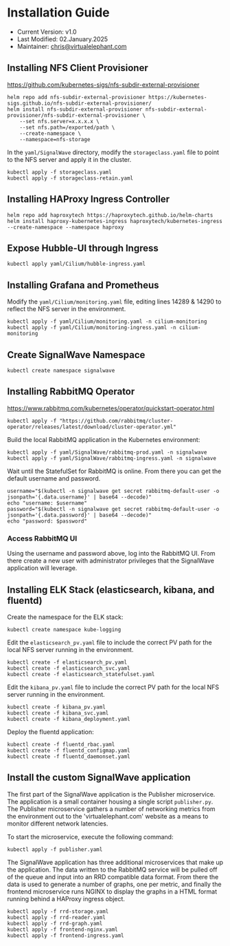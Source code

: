 # Installation Guide
- Current Version: v1.0
- Last Modified: 02.January.2025
- Maintainer: chris@virtualelephant.com

## Installing NFS Client Provisioner
https://github.com/kubernetes-sigs/nfs-subdir-external-provisioner

```
helm repo add nfs-subdir-external-provisioner https://kubernetes-sigs.github.io/nfs-subdir-external-provisioner/
helm install nfs-subdir-external-provisioner nfs-subdir-external-provisioner/nfs-subdir-external-provisioner \
    --set nfs.server=x.x.x.x \
    --set nfs.path=/exported/path \
    --create-namespace \
    --namespace=nfs-storage
```

In the `yaml/SignalWave` directory, modify the `storageclass.yaml` file to point to the NFS server and apply it in the cluster.
```
kubectl apply -f storageclass.yaml
kubectl apply -f storageclass-retain.yaml
```

## Installing HAProxy Ingress Controller
```
helm repo add haproxytech https://haproxytech.github.io/helm-charts
helm install haproxy-kubernetes-ingress haproxytech/kubernetes-ingress --create-namespace --namespace haproxy
```
## Expose Hubble-UI through Ingress
```
kubectl apply yaml/Cilium/hubble-ingress.yaml
```

## Installing Grafana and Prometheus
Modify the `yaml/Cilium/monitoring.yaml` file, editing lines 14289 & 14290 to reflect the NFS server in the environment.
```
kubectl apply -f yaml/Cilium/monitoring.yaml -n cilium-monitoring
kubectl apply -f yaml/Cilium/monitoring-ingress.yaml -n cilium-monitoring
```

## Create SignalWave Namespace
```
kubectl create namespace signalwave
```

## Installing RabbitMQ Operator
https://www.rabbitmq.com/kubernetes/operator/quickstart-operator.html

```
kubectl apply -f "https://github.com/rabbitmq/cluster-operator/releases/latest/download/cluster-operator.yml"
```

Build the local RabbitMQ application in the Kubernetes environment:
```
kubectl apply -f yaml/SignalWave/rabbitmq-prod.yaml -n signalwave
kubectl apply -f yaml/SignalWave/rabbitmq-ingress.yaml -n signalwave
```

Wait until the StatefulSet for RabbitMQ is online. From there you can get the default username and password.

```
username="$(kubectl -n signalwave get secret rabbitmq-default-user -o jsonpath='{.data.username}' | base64 --decode)"
echo "username: $username"
password="$(kubectl -n signalwave get secret rabbitmq-default-user -o jsonpath='{.data.password}' | base64 --decode)"
echo "password: $password"
```

### Access RabbitMQ UI
Using the username and password above, log into the RabbitMQ UI. From there create a new user with administrator privileges
that the SignalWave application will leverage.

## Installing ELK Stack (elasticsearch, kibana, and fluentd)
Create the namespace for the ELK stack:
```
kubectl create namespace kube-logging
```
Edit the `elasticsearch_pv.yaml` file to include the correct PV path for the local NFS server running in the environment.

```
kubectl create -f elasticsearch_pv.yaml
kubectl create -f elasticsearch_svc.yaml
kubectl create -f elasticsearch_statefulset.yaml
```

Edit the `kibana_pv.yaml` file to include the correct PV path for the local NFS server running in the environment.

```
kubectl create -f kibana_pv.yaml
kubectl create -f kibana_svc.yaml
kubectl create -f kibana_deployment.yaml
```

Deploy the fluentd application:
```
kubectl create -f fluentd_rbac.yaml
kubectl create -f fluentd_configmap.yaml
kubectl create -f fluentd_daemonset.yaml
```

## Install the custom SignalWave application
The first part of the SignalWave application is the Publisher microservice. The application is a small container housing a single script `publisher.py`.
The Publisher microservice gathers a number of networking metrics from the environment out to the 'virtualelephant.com' website as a means to monitor
different network latencies.

To start the microservice, execute the following command:
```
kubectl apply -f publisher.yaml
```

The SignalWave application has three additional microservices that make up the application. The data written to the RabbitMQ service will be pulled
off of the queue and input into an RRD compatible data format. From there the data is used to generate a number of graphs, one per metric, and finally the frontend
microservice runs NGINX to display the graphs in a HTML format running behind a HAProxy ingress object. 
```
kubectl apply -f rrd-storage.yaml
kubectl apply -f rrd-reader.yaml
kubectl apply -f rrd-graph.yaml
kubectl apply -f frontend-nginx.yaml
kubectl apply -f frontend-ingress.yaml
```
